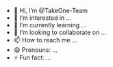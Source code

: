 - 👋 Hi, I’m @TakeOne-Team
- 👀 I’m interested in ...
- 🌱 I’m currently learning ...
- 💞️ I’m looking to collaborate on ...
- 📫 How to reach me ...
- 😄 Pronouns: ...
- ⚡ Fun fact: ...

<!---
TakeOne-Team/TakeOne-Team is a ✨ special ✨ repository because its `README.md` (this file) appears on your GitHub profile.
You can click the Preview link to take a look at your changes.
--->

